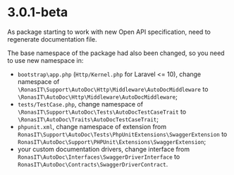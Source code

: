 # 3.0.1-beta

As package starting to work with new Open API specification, need to regenerate documentation file.

The base namespace of the package had also been changed, so you need to use new namespace in:

- `bootstrap\app.php` (`Http/Kernel.php` for Laravel <= 10), change namespace of
  `\RonasIT\Support\AutoDoc\Http\Middleware\AutoDocMiddleware` to
  `\RonasIT\AutoDoc\Http\Middleware\AutoDocMiddleware`;
- `tests/TestCase.php`, change namespace of `\RonasIT\Support\AutoDoc\Tests\AutoDocTestCaseTrait` to
  `\RonasIT\AutoDoc\Traits\AutoDocTestCaseTrait`;
- `phpunit.xml`, change namespace of extension from `RonasIT\Support\AutoDoc\Tests\PhpUnitExtensions\SwaggerExtension` to
  `RonasIT\AutoDoc\Support\PHPUnit\Extensions\SwaggerExtension`;
- your custom documentation drivers, change interface from `RonasIT\AutoDoc\Interfaces\SwaggerDriverInterface` to
  `RonasIT\AutoDoc\Contracts\SwaggerDriverContract`.
